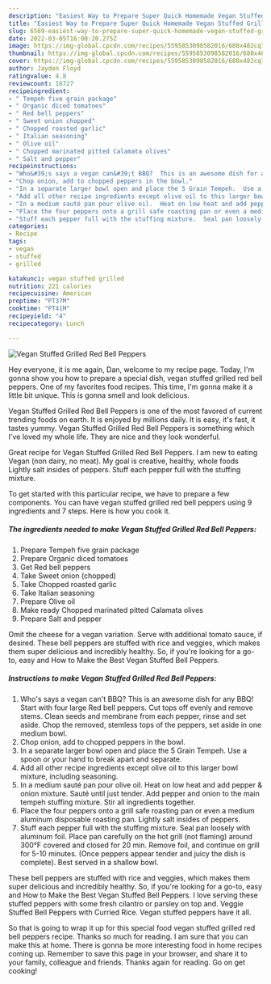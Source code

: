 ```yaml
---
description: "Easiest Way to Prepare Super Quick Homemade Vegan Stuffed Grilled Red Bell Peppers"
title: "Easiest Way to Prepare Super Quick Homemade Vegan Stuffed Grilled Red Bell Peppers"
slug: 6569-easiest-way-to-prepare-super-quick-homemade-vegan-stuffed-grilled-red-bell-peppers
date: 2022-03-05T16:00:20.275Z
image: https://img-global.cpcdn.com/recipes/5595853098582016/680x482cq70/vegan-stuffed-grilled-red-bell-peppers-recipe-main-photo.jpg
thumbnail: https://img-global.cpcdn.com/recipes/5595853098582016/680x482cq70/vegan-stuffed-grilled-red-bell-peppers-recipe-main-photo.jpg
cover: https://img-global.cpcdn.com/recipes/5595853098582016/680x482cq70/vegan-stuffed-grilled-red-bell-peppers-recipe-main-photo.jpg
author: Jayden Floyd
ratingvalue: 4.8
reviewcount: 16727
recipeingredient:
- " Tempeh five grain package"
- " Organic diced tomatoes"
- " Red bell peppers"
- " Sweet onion chopped"
- " Chopped roasted garlic"
- " Italian seasoning"
- " Olive oil"
- " Chopped marinated pitted Calamata olives"
- " Salt and pepper"
recipeinstructions:
- "Who&#39;s says a vegan can&#39;t BBQ?  This is an awesome dish for any BBQ!  Start with four large Red bell peppers.  Cut tops off evenly and remove stems.  Clean seeds and membrane from each pepper, rinse and set aside.  Chop the removed, stemless tops of the peppers, set aside in one medium bowl."
- "Chop onion, add to chopped peppers in the bowl."
- "In a separate larger bowl open and place the 5 Grain Tempeh.  Use a spoon or your hand to break apart and separate."
- "Add all other recipe ingredients except olive oil to this larger bowl mixture, including seasoning."
- "In a medium sauté pan pour olive oil.  Heat on low heat and add pepper &amp; onion mixture.  Sauté until just tender.  Add pepper and onion to the main tempeh stuffing mixture.  Stir all ingredients together."
- "Place the four peppers onto a grill safe roasting pan or even a medium aluminum disposable roasting pan.  Lightly salt insides of peppers."
- "Stuff each pepper full with the stuffing mixture.  Seal pan loosely with aluminum foil.  Place pan carefully on the hot grill (not flaming) around 300°F covered and closed for 20 min.  Remove foil, and continue on grill for 5-10 minutes.  (Once peppers appear tender and juicy the dish is complete).  Best served in a shallow bowl."
categories:
- Recipe
tags:
- vegan
- stuffed
- grilled

katakunci: vegan stuffed grilled 
nutrition: 221 calories
recipecuisine: American
preptime: "PT37M"
cooktime: "PT41M"
recipeyield: "4"
recipecategory: Lunch

---
```



![Vegan Stuffed Grilled Red Bell Peppers](https://img-global.cpcdn.com/recipes/5595853098582016/680x482cq70/vegan-stuffed-grilled-red-bell-peppers-recipe-main-photo.jpg)

Hey everyone, it is me again, Dan, welcome to my recipe page. Today, I'm gonna show you how to prepare a special dish, vegan stuffed grilled red bell peppers. One of my favorites food recipes. This time, I'm gonna make it a little bit unique. This is gonna smell and look delicious.

Vegan Stuffed Grilled Red Bell Peppers is one of the most favored of current trending foods on earth. It is enjoyed by millions daily. It is easy, it's fast, it tastes yummy. Vegan Stuffed Grilled Red Bell Peppers is something which I've loved my whole life. They are nice and they look wonderful.

Great recipe for Vegan Stuffed Grilled Red Bell Peppers. I am new to eating Vegan (non dairy, no meat). My goal is creative, healthy, whole foods Lightly salt insides of peppers. Stuff each pepper full with the stuffing mixture.


To get started with this particular recipe, we have to prepare a few components. You can have vegan stuffed grilled red bell peppers using 9 ingredients and 7 steps. Here is how you cook it.

<!--inarticleads1-->

##### The ingredients needed to make Vegan Stuffed Grilled Red Bell Peppers:

1. Prepare  Tempeh five grain package
1. Prepare  Organic diced tomatoes
1. Get  Red bell peppers
1. Take  Sweet onion (chopped)
1. Take  Chopped roasted garlic
1. Take  Italian seasoning
1. Prepare  Olive oil
1. Make ready  Chopped marinated pitted Calamata olives
1. Prepare  Salt and pepper


Omit the cheese for a vegan variation. Serve with additional tomato sauce, if desired. These bell peppers are stuffed with rice and veggies, which makes them super delicious and incredibly healthy. So, if you&#39;re looking for a go-to, easy and How to Make the Best Vegan Stuffed Bell Peppers. 

<!--inarticleads2-->

##### Instructions to make Vegan Stuffed Grilled Red Bell Peppers:

1. Who&#39;s says a vegan can&#39;t BBQ?  This is an awesome dish for any BBQ!  Start with four large Red bell peppers.  Cut tops off evenly and remove stems.  Clean seeds and membrane from each pepper, rinse and set aside.  Chop the removed, stemless tops of the peppers, set aside in one medium bowl.
1. Chop onion, add to chopped peppers in the bowl.
1. In a separate larger bowl open and place the 5 Grain Tempeh.  Use a spoon or your hand to break apart and separate.
1. Add all other recipe ingredients except olive oil to this larger bowl mixture, including seasoning.
1. In a medium sauté pan pour olive oil.  Heat on low heat and add pepper &amp; onion mixture.  Sauté until just tender.  Add pepper and onion to the main tempeh stuffing mixture.  Stir all ingredients together.
1. Place the four peppers onto a grill safe roasting pan or even a medium aluminum disposable roasting pan.  Lightly salt insides of peppers.
1. Stuff each pepper full with the stuffing mixture.  Seal pan loosely with aluminum foil.  Place pan carefully on the hot grill (not flaming) around 300°F covered and closed for 20 min.  Remove foil, and continue on grill for 5-10 minutes.  (Once peppers appear tender and juicy the dish is complete).  Best served in a shallow bowl.


These bell peppers are stuffed with rice and veggies, which makes them super delicious and incredibly healthy. So, if you&#39;re looking for a go-to, easy and How to Make the Best Vegan Stuffed Bell Peppers. I love serving these stuffed peppers with some fresh cilantro or parsley on top and. Veggie Stuffed Bell Peppers with Curried Rice. Vegan stuffed peppers have it all. 

So that is going to wrap it up for this special food vegan stuffed grilled red bell peppers recipe. Thanks so much for reading. I am sure that you can make this at home. There is gonna be more interesting food in home recipes coming up. Remember to save this page in your browser, and share it to your family, colleague and friends. Thanks again for reading. Go on get cooking!
